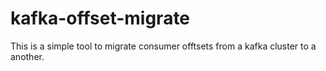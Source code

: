 # kafka-offset-migrate
This is a simple tool to migrate consumer offtsets from a kafka cluster to a another.
